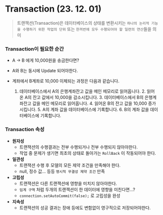 # Transaction (23. 12. 01)

> 트랜잭션(Transaction)은 데이터베이스의 상태를 변환시키는 `하나의 논리적 기능을 수행하기 위한 작업의 단위` 또는 `한꺼번에 모두 수행되어야 할 일련의 연산`들을 의미
> 

### Transaction이 필요한 순간

- A → B 에게 10,000원을 송금한다면?
- A와 B는 동시에 Update 되어야한다.
- 계좌에서 B계좌로 10,000 이체되는 과정은 다음과 같습니다.
    
    1. 데이터베이스에서 A의 은행계좌잔고 값을 메인 메모리로 읽어옵니다.
        2. 읽어온 A의 잔고 값에서 10,000을 감소시킵니다.
        3. 데이터베이스에서 B의 은행계좌잔고 값을 메인 메모리로 읽어옵니다.
        4. 읽어온 B의 잔고 값을 10,000 증가시킵니다.
        5. A의 계좌 값을 데이터베이스에 기록합니다.
        6. B의 계좌 값을 데이터베이스에 기록합니다.
    

### Transaction 속성

- **원자성**
    - 트랜잭션의 수행결과는 전부 수행되거나 전부 수행되지 않아야한다.
    - 작업 중 문제가 생기면 최초의 상태로 돌아가는 `RollBack` 이 작동되어야 한다.
- **일관성**
    - 트랜잭션 수행 후 모델의 모든 제약 조건을 만족해야 한다.
    - null, 정수 값… 등등 `명시적 무결성 제약 조건` 만족
- **고립성**
    - 트랜잭션은 다른 트랜잭션에 영향을 미치지 않아야한다.
    - `임계 구역` 처럼 두개의 트랜잭션이 한 데이터에 영향을 미친다면…?
    - `connection.setAutoCommit(false);` 로 고립성을 완성
- **지속성**
    - 트랜잭션의 성공 결과는 장애 등에도 변함없이 영구적으로 저장되어야한다.